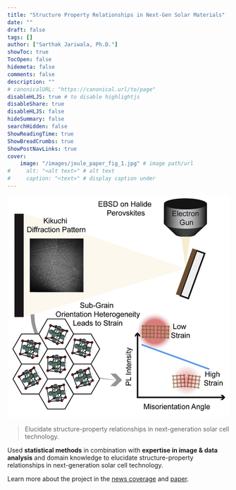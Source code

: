 ```yaml
---
title: "Structure Property Relationships in Next-Gen Solar Materials"
date: ""
draft: false
tags: []
author: ["Sarthak Jariwala, Ph.D."]
showToc: true
TocOpen: false
hidemeta: false
comments: false
description: ""
# canonicalURL: "https://canonical.url/to/page"
disableHLJS: true # to disable highlightjs
disableShare: true
disableHLJS: false
hideSummary: false
searchHidden: false
ShowReadingTime: true
ShowBreadCrumbs: true
ShowPostNavLinks: true
cover:
    image: "/images/joule_paper_fig_1.jpg" # image path/url
#     alt: "<alt text>" # alt text
#     caption: "<text>" # display caption under
---
```


![](/images/joule_paper_toc.jpeg#center)

> Elucidate structure-property relationships in next-generation solar cell technology.

Used **statistical methods** in combination with **expertise in image & data analysis** and domain knowledge to elucidate structure-property relationships in next-generation solar cell technology.

Learn more about the project in the [news coverage](https://www.washington.edu/news/2019/10/31/map-strain-solar-cells/) and [paper](https://doi.org/10.1016/j.joule.2019.09.001).

